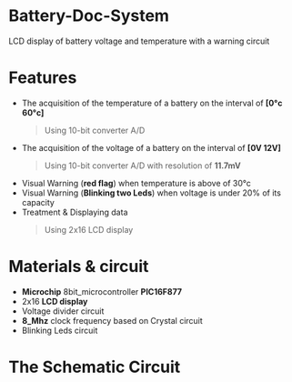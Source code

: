 # Battery-Doc-System
LCD display of battery voltage and temperature with a warning circuit
# Features
* The acquisition of the temperature of a battery on the interval of **[0°c 60°c]**
  >Using 10-bit converter A/D
* The acquisition of the voltage of a battery on the interval of **[0V 12V]**
  >Using 10-bit converter A/D with resolution of **11.7mV**
* Visual Warning (**red flag**) when temperature is above of 30°c 
* Visual Warning (**Blinking two Leds**) when voltage is under 20% of its capacity
* Treatment & Displaying data 
  >Using 2x16 LCD display
# Materials & circuit
* **Microchip** 8bit_microcontroller **PIC16F877**
* 2x16 **LCD display**
* Voltage divider circuit
* **8_Mhz** clock frequency based on Crystal circuit
* Blinking Leds circuit
# The Schematic Circuit
